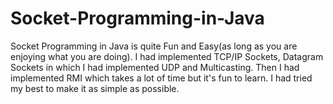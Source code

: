 # Socket-Programming-in-Java
Socket Programming in Java is quite Fun and Easy(as long as you are enjoying what you are doing).
I had implemented TCP/IP Sockets, Datagram Sockets in which I had implemented UDP and Multicasting.
Then I had implemented RMI which takes a lot of time but it's fun to learn.
I had tried my best to make it as simple as possible.
